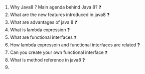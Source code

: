1. Why Java8 ? Main agenda behind Java 8? ❓
2. What are the new features introduced in java8 ❓
3. What are advantages of java 8 ❓
4. What is lambda expression  ❓
5. What are functional interfaces  ❓
6. How lambda expressoin and functional interfaces are related ❓
7. Can you create your own functional interface ❓
8. What is method reference in java8 ❓
9. 
